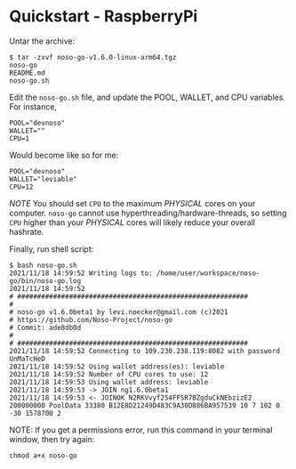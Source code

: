 # Quickstart - RaspberryPi
Untar the archive:

```
$ tar -zxvf noso-go-v1.6.0-linux-arm64.tgz
noso-go
README.md
noso-go.sh
```

Edit the `noso-go.sh` file, and update the POOL, WALLET, and CPU variables. For instance, 

```
POOL="devnoso"
WALLET=""
CPU=1
```

Would become like so for me:
```
POOL="devnoso"
WALLET="leviable"
CPU=12
```

*NOTE* You should set `CPU` to the maximum *PHYSICAL* cores on your computer. `noso-go` cannot use hyperthreading/hardware-threads, so setting `CPU` higher than your *PHYSICAL* cores will likely reduce your overall hashrate.

Finally, run shell script:

```
$ bash noso-go.sh
2021/11/18 14:59:52 Writing logs to: /home/user/workspace/noso-go/bin/noso-go.log
2021/11/18 14:59:52 
# ##########################################################
#
# noso-go v1.6.0beta1 by levi.noecker@gmail.com (c)2021
# https://github.com/Noso-Project/noso-go
# Commit: ade8db0d
#
# ##########################################################
2021/11/18 14:59:52 Connecting to 109.230.238.119:8082 with password UnMaTcHeD
2021/11/18 14:59:52 Using wallet address(es): leviable
2021/11/18 14:59:52 Number of CPU cores to use: 12
2021/11/18 14:59:53 Using wallet address: leviable
2021/11/18 14:59:53 -> JOIN ng1.6.0beta1
2021/11/18 14:59:53 <- JOINOK N2RKVvyf254FFSR7BZgduCkNEbzizE2 200000000 PoolData 33380 B12E8D21249D483C9A30D886BA957539 10 7 102 0 -30 1578700 2
```

NOTE: If you get a permissions error, run this command in your terminal window, then try again:
```
chmod a+x noso-go
```
